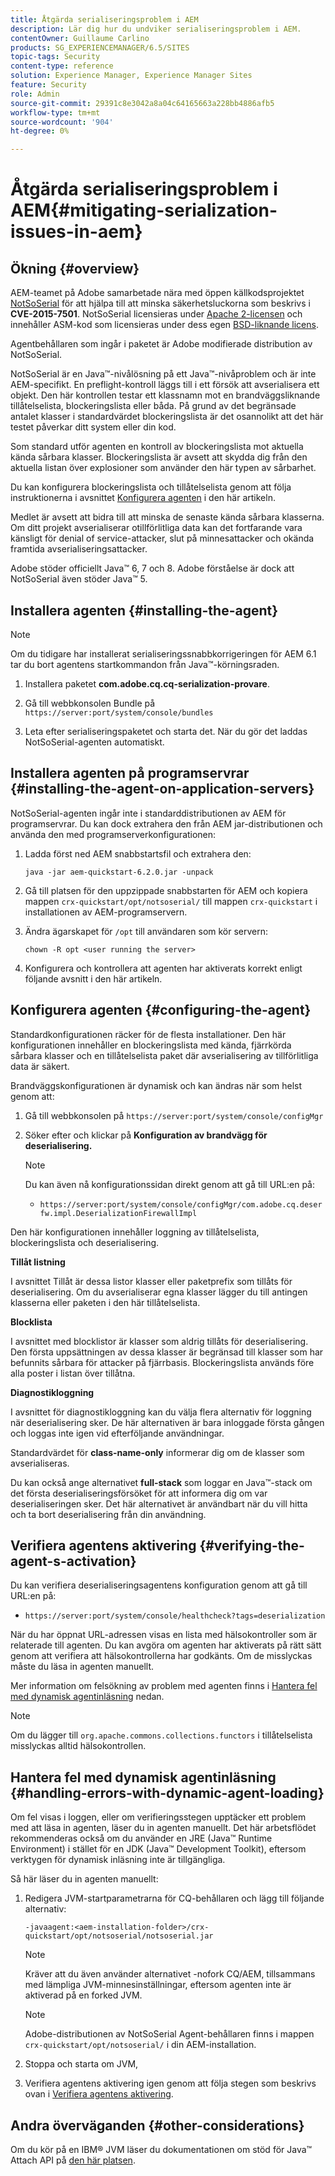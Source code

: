 ```yaml
---
title: Åtgärda serialiseringsproblem i AEM
description: Lär dig hur du undviker serialiseringsproblem i AEM.
contentOwner: Guillaume Carlino
products: SG_EXPERIENCEMANAGER/6.5/SITES
topic-tags: Security
content-type: reference
solution: Experience Manager, Experience Manager Sites
feature: Security
role: Admin
source-git-commit: 29391c8e3042a8a04c64165663a228bb4886afb5
workflow-type: tm+mt
source-wordcount: '904'
ht-degree: 0%

---
```


# Åtgärda serialiseringsproblem i AEM{#mitigating-serialization-issues-in-aem}

## Ökning {#overview}

AEM-teamet på Adobe samarbetade nära med öppen källkodsprojektet [NotSoSerial](https://github.com/kantega/notsoserial) för att hjälpa till att minska säkerhetsluckorna som beskrivs i **CVE-2015-7501**. NotSoSerial licensieras under [Apache 2-licensen](https://www.apache.org/licenses/LICENSE-2.0) och innehåller ASM-kod som licensieras under dess egen [BSD-liknande licens](https://asm.ow2.io/).

Agentbehållaren som ingår i paketet är Adobe modifierade distribution av NotSoSerial.

NotSoSerial är en Java™-nivålösning på ett Java™-nivåproblem och är inte AEM-specifikt. En preflight-kontroll läggs till i ett försök att avserialisera ett objekt. Den här kontrollen testar ett klassnamn mot en brandväggsliknande tillåtelselista, blockeringslista eller båda. På grund av det begränsade antalet klasser i standardvärdet blockeringslista är det osannolikt att det här testet påverkar ditt system eller din kod.

Som standard utför agenten en kontroll av blockeringslista mot aktuella kända sårbara klasser. Blockeringslista är avsett att skydda dig från den aktuella listan över explosioner som använder den här typen av sårbarhet.

Du kan konfigurera blockeringslista och tillåtelselista genom att följa instruktionerna i avsnittet [Konfigurera agenten](/help/sites-administering/mitigating-serialization-issues.md#configuring-the-agent) i den här artikeln.

Medlet är avsett att bidra till att minska de senaste kända sårbara klasserna. Om ditt projekt avserialiserar otillförlitliga data kan det fortfarande vara känsligt för denial of service-attacker, slut på minnesattacker och okända framtida avserialiseringsattacker.

Adobe stöder officiellt Java™ 6, 7 och 8. Adobe förståelse är dock att NotSoSerial även stöder Java™ 5.

## Installera agenten {#installing-the-agent}

>[!NOTE]
>
>Om du tidigare har installerat serialiseringssnabbkorrigeringen för AEM 6.1 tar du bort agentens startkommandon från Java™-körningsraden.

1. Installera paketet **com.adobe.cq.cq-serialization-provare**.

1. Gå till webbkonsolen Bundle på `https://server:port/system/console/bundles`
1. Leta efter serialiseringspaketet och starta det. När du gör det laddas NotSoSerial-agenten automatiskt.

## Installera agenten på programservrar {#installing-the-agent-on-application-servers}

NotSoSerial-agenten ingår inte i standarddistributionen av AEM för programservrar. Du kan dock extrahera den från AEM jar-distributionen och använda den med programserverkonfigurationen:

1. Ladda först ned AEM snabbstartsfil och extrahera den:

   ```shell
   java -jar aem-quickstart-6.2.0.jar -unpack
   ```

1. Gå till platsen för den uppzippade snabbstarten för AEM och kopiera mappen `crx-quickstart/opt/notsoserial/` till mappen `crx-quickstart` i installationen av AEM-programservern.

1. Ändra ägarskapet för `/opt` till användaren som kör servern:

   ```shell
   chown -R opt <user running the server>
   ```

1. Konfigurera och kontrollera att agenten har aktiverats korrekt enligt följande avsnitt i den här artikeln.

## Konfigurera agenten {#configuring-the-agent}

Standardkonfigurationen räcker för de flesta installationer. Den här konfigurationen innehåller en blockeringslista med kända, fjärrkörda sårbara klasser och en tillåtelselista paket där avserialisering av tillförlitliga data är säkert.

Brandväggskonfigurationen är dynamisk och kan ändras när som helst genom att:

1. Gå till webbkonsolen på `https://server:port/system/console/configMgr`
1. Söker efter och klickar på **Konfiguration av brandvägg för deserialisering.**

   >[!NOTE]
   >
   >Du kan även nå konfigurationssidan direkt genom att gå till URL:en på:
   >
   >* `https://server:port/system/console/configMgr/com.adobe.cq.deserfw.impl.DeserializationFirewallImpl`

Den här konfigurationen innehåller loggning av tillåtelselista, blockeringslista och deserialisering.

**Tillåt listning**

I avsnittet Tillåt är dessa listor klasser eller paketprefix som tillåts för deserialisering. Om du avserialiserar egna klasser lägger du till antingen klasserna eller paketen i den här tillåtelselista.

**Blocklista**

I avsnittet med blocklistor är klasser som aldrig tillåts för deserialisering. Den första uppsättningen av dessa klasser är begränsad till klasser som har befunnits sårbara för attacker på fjärrbasis. Blockeringslista används före alla poster i listan över tillåtna.

**Diagnostikloggning**

I avsnittet för diagnostikloggning kan du välja flera alternativ för loggning när deserialisering sker. De här alternativen är bara inloggade första gången och loggas inte igen vid efterföljande användningar.

Standardvärdet för **class-name-only** informerar dig om de klasser som avserialiseras.

Du kan också ange alternativet **full-stack** som loggar en Java™-stack om det första deserialiseringsförsöket för att informera dig om var deserialiseringen sker. Det här alternativet är användbart när du vill hitta och ta bort deserialisering från din användning.

## Verifiera agentens aktivering {#verifying-the-agent-s-activation}

Du kan verifiera deserialiseringsagentens konfiguration genom att gå till URL:en på:

* `https://server:port/system/console/healthcheck?tags=deserialization`

När du har öppnat URL-adressen visas en lista med hälsokontroller som är relaterade till agenten. Du kan avgöra om agenten har aktiverats på rätt sätt genom att verifiera att hälsokontrollerna har godkänts. Om de misslyckas måste du läsa in agenten manuellt.

Mer information om felsökning av problem med agenten finns i [Hantera fel med dynamisk agentinläsning](#handling-errors-with-dynamic-agent-loading) nedan.

>[!NOTE]
>
>Om du lägger till `org.apache.commons.collections.functors` i tillåtelselista misslyckas alltid hälsokontrollen.

## Hantera fel med dynamisk agentinläsning {#handling-errors-with-dynamic-agent-loading}

Om fel visas i loggen, eller om verifieringsstegen upptäcker ett problem med att läsa in agenten, läser du in agenten manuellt. Det här arbetsflödet rekommenderas också om du använder en JRE (Java™ Runtime Environment) i stället för en JDK (Java™ Development Toolkit), eftersom verktygen för dynamisk inläsning inte är tillgängliga.

Så här läser du in agenten manuellt:

1. Redigera JVM-startparametrarna för CQ-behållaren och lägg till följande alternativ:

   ```shell
   -javaagent:<aem-installation-folder>/crx-quickstart/opt/notsoserial/notsoserial.jar
   ```

   >[!NOTE]
   >
   >Kräver att du även använder alternativet -nofork CQ/AEM, tillsammans med lämpliga JVM-minnesinställningar, eftersom agenten inte är aktiverad på en forked JVM.

   >[!NOTE]
   >
   >Adobe-distributionen av NotSoSerial Agent-behållaren finns i mappen `crx-quickstart/opt/notsoserial/` i din AEM-installation.

1. Stoppa och starta om JVM,

1. Verifiera agentens aktivering igen genom att följa stegen som beskrivs ovan i [Verifiera agentens aktivering](/help/sites-administering/mitigating-serialization-issues.md#verifying-the-agent-s-activation).

## Andra överväganden {#other-considerations}

Om du kör på en IBM® JVM läser du dokumentationen om stöd för Java™ Attach API på [den här platsen](https://www.ibm.com/docs/en/sdk-java-technology/8?topic=documentation-java-attach-api).
